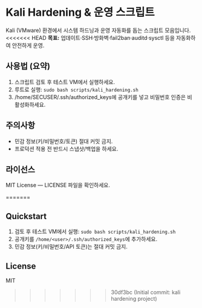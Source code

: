 # Kali Hardening & 운영 스크립트

Kali (VMware) 환경에서 시스템 하드닝과 운영 자동화를 돕는 스크립트 모음입니다.
<<<<<<< HEAD
**목표:** 업데이트·SSH·방화벽·fail2ban·auditd·sysctl 등을 자동화하여 안전하게 운영.

## 사용법 (요약)
1. 스크립트 검토 후 테스트 VM에서 실행하세요.
2. 루트로 실행: `sudo bash scripts/kali_hardening.sh`
3. /home/SECUSER/.ssh/authorized_keys에 공개키를 넣고 비밀번호 인증은 비활성화하세요.

## 주의사항
- 민감 정보(키/비밀번호/토큰) 절대 커밋 금지.
- 프로덕션 적용 전 반드시 스냅샷/백업을 하세요.

## 라이선스
MIT License — LICENSE 파일을 확인하세요.

=======

## Quickstart
1. 검토 후 테스트 VM에서 실행: `sudo bash scripts/kali_hardening.sh`
2. 공개키를 `/home/<user>/.ssh/authorized_keys`에 추가하세요.
3. 민감 정보(키/비밀번호/API 토큰)는 절대 커밋 금지.

## License
MIT
>>>>>>> 30df3bc (Initial commit: kali hardening project)
